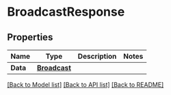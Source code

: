 # BroadcastResponse

## Properties
Name | Type | Description | Notes
------------ | ------------- | ------------- | -------------
**Data** | [**Broadcast**](Broadcast.md) |  | 

[[Back to Model list]](../README.md#documentation-for-models) [[Back to API list]](../README.md#documentation-for-api-endpoints) [[Back to README]](../README.md)


